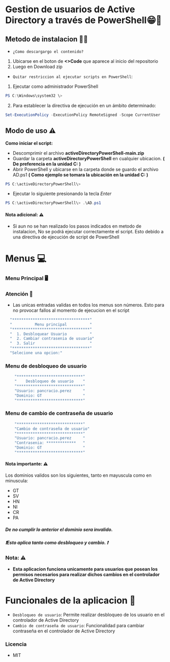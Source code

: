 # Gestion de usuarios de Active Directory  a través de PowerShell😁🤖

## Metodo de instalacion 🧑‍💻
- `¿Como descargargo el contenido?`
1. Ubicarse en el boton de  **<>Code**  que aparece al inicio del repositorio
2. Luego en Download zip

- `Quitar restriccion al ejecutar scripts en PowerShell`: 
1. Ejecutar como administrador PowerShell
```powershell 
PS C:\Windows\system32 \> 
```
2.  Para establecer la directiva de ejecución en un ámbito determinado:
```powershell 
Set-ExecutionPolicy -ExecutionPolicy RemoteSigned -Scope CurrentUser 
```

## Modo de uso ⚠️
**Como iniciar el script:** 
- Descomprimir el archivo **activeDirectoryPowerShell-main.zip** 
- Guardar la carpeta **activeDirectoryPowerShell** en cualquier ubicacion. **( De preferencia en la unidad C: )**
- Abrir PowerShell y ubicarse en la carpeta donde se guardo el archivo AD.ps1
**( Como ejemplo se tomara la ubicación en la unidad C: )**
```powershell 
PS C:\activeDirectoryPowerShell\>
```
- Ejecutar lo siguiente presionando la tecla *Enter*
```powershell
PS C:\activeDirectoryPowerShell\> .\AD.ps1
```
#### Nota adicional: ⚠️
- Si aun no se han realizado los pasos indicados en metodo de instalacion, No se podrá ejecutar correctamente el script. Esto debido a una directiva de ejecución
  de script de PowerShell
# Menus 💻
### Menu Principal 🖥️
### Atención 👀 
- Las unicas entradas validas en todos los menus son números. Esto para no provocar fallos al momento de ejecucion en el script
```powershell
  "**********************************"
  "          Menu principal          "
  "**********************************"
  "  1. Desbloquear Usuario          "
  "  2. Cambiar contrasenia de usuario"
  "  3. Salir                        "
  "**********************************"
  "Selecione una opcion:"
```
### Menu de desbloqueo de usuario

```powershell
    "*****************************"
    "    Desbloqueo de usuario    "
    "*****************************"
    "Usuario: pancracio.perez     "
    "Dominio: GT                  "
    "*****************************"
```
### Menu de cambio de contraseña de usuario

```powershell
    "*****************************"
    "Cambio de contraseña de usuario"
    "*****************************"
    "Usuario: pancracio.perez     "
    "Contrasenia: *************   "
    "Dominio: GT                  "
    "*****************************"
```

#### Nota importante: ⚠️
Los dominios validos son los siguientes, tanto en mayuscula como en minuscula:
- GT
- SV
- HN
- NI
- CR
- PA
##### *De no cumplir lo anterior el dominio sera invalido.*
##### *❗Esto aplica tanto como desbloqueo y cambio. ❗*

### Nota: ⚠️
- **Esta aplicacion funciona unicamente para usuarios que posean los permisos necesarios para realizar dichos cambios en el controlador de Active Directory**

# Funcionales de la aplicacion 🔨
- `Desbloqueo de usuario`: Permite realizar desbloqueo de los usuario en el controlador de Active Directory
- `Cambio de contraseña de usuario`:  Funcionalidad para cambiar contraseña en el controlador de Active Directory


### Licencia
- MIT
